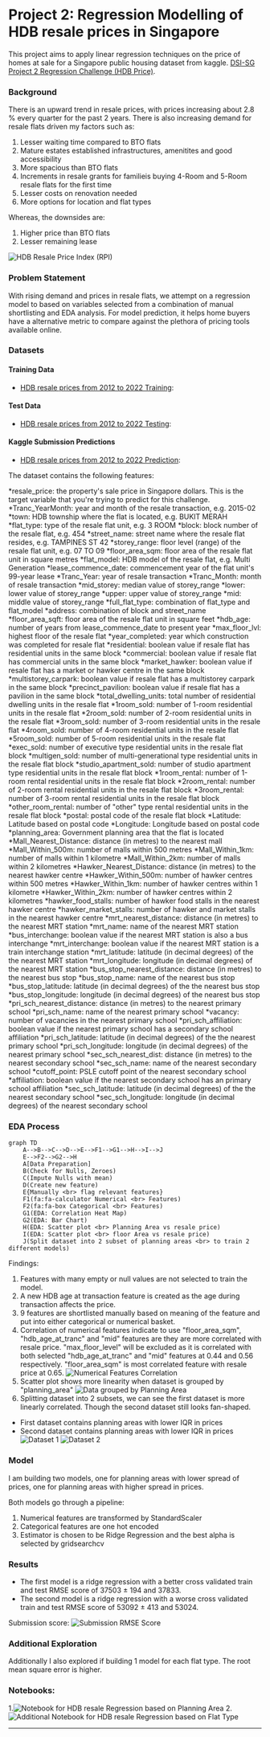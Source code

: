 # Project 2: Regression Modelling of HDB resale prices in Singapore

This project aims to apply linear regression techniques on the price of homes at sale for a Singapore public housing dataset from kaggle. [DSI-SG Project 2 Regression Challenge (HDB Price)](https://www.kaggle.com/competitions/dsi-sg-project-2-regression-challenge-hdb-price/overview). 

### Background

There is an upward trend in resale prices, with prices increasing about 2.8 % every quarter for the past 2 years. There is also increasing demand for resale flats driven my factors such as:

1. Lesser waiting time compared to BTO flats
2. Mature estates established infrastructures, amenitites and good accessibility
3. More spacious than BTO flats
4. Increments in resale grants for familieis buying 4-Room and 5-Room resale flats for the first time
5. Lesser costs on renovation needed
6. More options for location and flat types

Whereas, the downsides are:

1. Higher price than BTO flats
2. Lesser remaining lease

![HDB Resale Price Index (RPI)](images/RPI.png)

### Problem Statement

With rising demand and prices in resale flats, we attempt on a regression model to based on variables selected from a combination of manual shortlisting and EDA analysis. For model prediction, it helps home buyers have a alternative metric to compare against the plethora of pricing tools available online.

### Datasets

#### Training Data 
* [HDB resale prices from 2012 to 2022 Training](./data/train.csv): <br>

#### Test Data 
* [HDB resale prices from 2012 to 2022 Testing](./data/test.csv): <br>

#### Kaggle Submission Predictions 
* [HDB resale prices from 2012 to 2022 Prediction](./data/sub_reg.csv): <br>

The dataset contains the following features:

*resale_price: the property's sale price in Singapore dollars. This is the target variable that you're trying to predict for this challenge.
*Tranc_YearMonth: year and month of the resale transaction, e.g. 2015-02
*town: HDB township where the flat is located, e.g. BUKIT MERAH
*flat_type: type of the resale flat unit, e.g. 3 ROOM
*block: block number of the resale flat, e.g. 454
*street_name: street name where the resale flat resides, e.g. TAMPINES ST 42
*storey_range: floor level (range) of the resale flat unit, e.g. 07 TO 09
*floor_area_sqm: floor area of the resale flat unit in square metres
*flat_model: HDB model of the resale flat, e.g. Multi Generation
*lease_commence_date: commencement year of the flat unit's 99-year lease
*Tranc_Year: year of resale transaction
*Tranc_Month: month of resale transaction
*mid_storey: median value of storey_range
*lower: lower value of storey_range
*upper: upper value of storey_range
*mid: middle value of storey_range
*full_flat_type: combination of flat_type and flat_model
*address: combination of block and street_name
*floor_area_sqft: floor area of the resale flat unit in square feet
*hdb_age: number of years from lease_commence_date to present year
*max_floor_lvl: highest floor of the resale flat
*year_completed: year which construction was completed for resale flat
*residential: boolean value if resale flat has residential units in the same block
*commercial: boolean value if resale flat has commercial units in the same block
*market_hawker: boolean value if resale flat has a market or hawker centre in the same block
*multistorey_carpark: boolean value if resale flat has a multistorey carpark in the same block
*precinct_pavilion: boolean value if resale flat has a pavilion in the same block
*total_dwelling_units: total number of residential dwelling units in the resale flat
*1room_sold: number of 1-room residential units in the resale flat
*2room_sold: number of 2-room residential units in the resale flat
*3room_sold: number of 3-room residential units in the resale flat
*4room_sold: number of 4-room residential units in the resale flat
*5room_sold: number of 5-room residential units in the resale flat
*exec_sold: number of executive type residential units in the resale flat block
*multigen_sold: number of multi-generational type residential units in the resale flat block
*studio_apartment_sold: number of studio apartment type residential units in the resale flat block
*1room_rental: number of 1-room rental residential units in the resale flat block
*2room_rental: number of 2-room rental residential units in the resale flat block
*3room_rental: number of 3-room rental residential units in the resale flat block
*other_room_rental: number of "other" type rental residential units in the resale flat block
*postal: postal code of the resale flat block
*Latitude: Latitude based on postal code
*Longitude: Longitude based on postal code
*planning_area: Government planning area that the flat is located
*Mall_Nearest_Distance: distance (in metres) to the nearest mall
*Mall_Within_500m: number of malls within 500 metres
*Mall_Within_1km: number of malls within 1 kilometre
*Mall_Within_2km: number of malls within 2 kilometres
*Hawker_Nearest_Distance: distance (in metres) to the nearest hawker centre
*Hawker_Within_500m: number of hawker centres within 500 metres
*Hawker_Within_1km: number of hawker centres within 1 kilometre
*Hawker_Within_2km: number of hawker centres within 2 kilometres
*hawker_food_stalls: number of hawker food stalls in the nearest hawker centre
*hawker_market_stalls: number of hawker and market stalls in the nearest hawker centre
*mrt_nearest_distance: distance (in metres) to the nearest MRT station
*mrt_name: name of the nearest MRT station
*bus_interchange: boolean value if the nearest MRT station is also a bus interchange
*mrt_interchange: boolean value if the nearest MRT station is a train interchange station
*mrt_latitude: latitude (in decimal degrees) of the the nearest MRT station
*mrt_longitude: longitude (in decimal degrees) of the nearest MRT station
*bus_stop_nearest_distance: distance (in metres) to the nearest bus stop
*bus_stop_name: name of the nearest bus stop
*bus_stop_latitude: latitude (in decimal degrees) of the the nearest bus stop
*bus_stop_longitude: longitude (in decimal degrees) of the nearest bus stop
*pri_sch_nearest_distance: distance (in metres) to the nearest primary school
*pri_sch_name: name of the nearest primary school
*vacancy: number of vacancies in the nearest primary school
*pri_sch_affiliation: boolean value if the nearest primary school has a secondary school affiliation
*pri_sch_latitude: latitude (in decimal degrees) of the the nearest primary school
*pri_sch_longitude: longitude (in decimal degrees) of the nearest primary school
*sec_sch_nearest_dist: distance (in metres) to the nearest secondary school
*sec_sch_name: name of the nearest secondary school
*cutoff_point: PSLE cutoff point of the nearest secondary school
*affiliation: boolean value if the nearest secondary school has an primary school affiliation
*sec_sch_latitude: latitude (in decimal degrees) of the the nearest secondary school
*sec_sch_longitude: longitude (in decimal degrees) of the nearest secondary school


### EDA Process

```mermaid
graph TD
    A-->B-->C-->D-->E-->F1-->G1-->H-->I-->J
    E-->F2-->G2-->H
    A[Data Preparation]
    B(Check for Nulls, Zeroes)
    C(Impute Nulls with mean)
    D(Create new feature)
    E{Manually <br> flag relevant features}
    F1(fa:fa-calculator Numerical <br> Features)
    F2(fa:fa-box Categorical <br> Features)
    G1(EDA: Correlation Heat Map)
    G2(EDA: Bar Chart)
    H(EDA: Scatter plot <br> Planning Area vs resale price)
    I(EDA: Scatter plot <br> floor Area vs resale price)
    J(Split dataset into 2 subset of planning areas <br> to train 2 different models)
```

Findings:
1. Features with many empty or null values are not selected to train the model.
2. A new HDB age at transaction feature is created as the age during transaction affects the price.
3. 9 features are shortlisted manually based on meaning of the feature and put into either categorical or numerical basket.
4. Correlation of numerical features indicate to use "floor_area_sqm", "hdb_age_at_tranc" and "mid" features are they are more correlated with resale price. "max_floor_level" will be excluded as it is correlated with both selected "hdb_age_at_tranc" and "mid" features at 0.44 and 0.56 respectively. "floor_area_sqm" is most correlated feature with resale price at 0.65.
![Numerical Features Correlation](images/Correlation.png)
5. Scatter plot shows more linearity when dataset is grouped by "planning_area"
![Data grouped by Planning Area](images/PlanningArea.png)
6. Splitting dataset into 2 subsets, we can see the first dataset is more linearly correlated. Though the second dataset still looks fan-shaped.
* First dataset contains planning areas with lower IQR in prices
* Second dataset contains planning areas with lower IQR in prices
![Dataset 1](images/dataset1.png)
![Dataset 2](images/dataset2.png)

### Model
I am building two models, one for planning areas with lower spread of prices, one for planning areas with higher spread in prices.

Both models go through a pipeline:
1. Numerical features are transformed by StandardScaler
2. Categorical features are one hot encoded
3. Estimator is chosen to be Ridge Regression and the best alpha is selected by gridsearchcv

### Results
* The first model is a ridge regression with a better cross validated train and test RMSE score of 37503 ± 194 and 37833.
* The second model is a ridge regression with a worse cross validated train and test RMSE score of 53092 ± 413 and 53024.

Submission score:
![Submission RMSE Score](images/submit1.png)

### Additional Exploration 
Additionally I also explored if building 1 model for each flat type. The root mean square error is higher.

### Notebooks:
1.![Notebook for HDB resale Regression based on Planning Area](code/hdb_prices.ipynb)
2.![Additional Notebook for HDB resale Regression based on Flat Type](code/hdb_prices_additional.ipynb)


---


